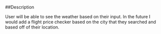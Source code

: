 ##Description

User will be able to see the weather based on their input. In the future I would add a flight price checker based on the city that they searched and based off of their location.